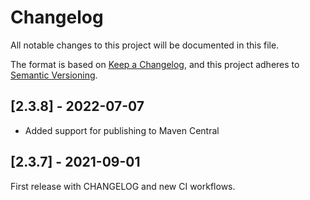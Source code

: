 # Changelog
All notable changes to this project will be documented in this file.

The format is based on [Keep a Changelog](https://keepachangelog.com/en/1.0.0/),
and this project adheres to [Semantic Versioning](https://semver.org/spec/v2.0.0.html).

## [2.3.8] - 2022-07-07

- Added support for publishing to Maven Central


## [2.3.7] - 2021-09-01

First release with CHANGELOG and new CI workflows.